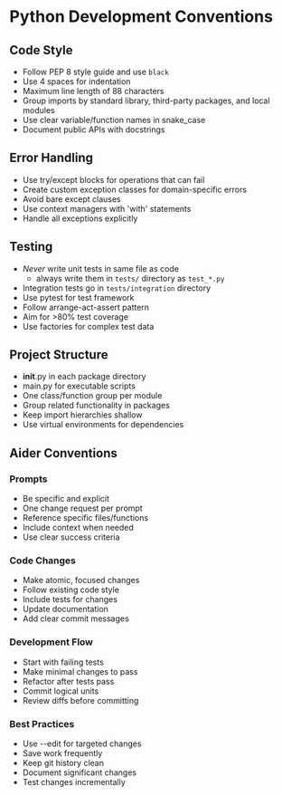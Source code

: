 # Python Development Conventions

## Code Style
- Follow PEP 8 style guide and use `black`
- Use 4 spaces for indentation
- Maximum line length of 88 characters
- Group imports by standard library, third-party packages, and local modules
- Use clear variable/function names in snake_case
- Document public APIs with docstrings

## Error Handling
- Use try/except blocks for operations that can fail
- Create custom exception classes for domain-specific errors
- Avoid bare except clauses
- Use context managers with 'with' statements
- Handle all exceptions explicitly

## Testing
- *Never* write unit tests in same file as code
    - always write them in `tests/` directory as `test_*.py`
- Integration tests go in `tests/integration` directory
- Use pytest for test framework
- Follow arrange-act-assert pattern
- Aim for >80% test coverage
- Use factories for complex test data

## Project Structure
- __init__.py in each package directory
- main.py for executable scripts
- One class/function group per module
- Group related functionality in packages
- Keep import hierarchies shallow
- Use virtual environments for dependencies

## Aider Conventions

### Prompts
- Be specific and explicit
- One change request per prompt
- Reference specific files/functions
- Include context when needed
- Use clear success criteria

### Code Changes
- Make atomic, focused changes
- Follow existing code style
- Include tests for changes
- Update documentation
- Add clear commit messages

### Development Flow
- Start with failing tests
- Make minimal changes to pass
- Refactor after tests pass
- Commit logical units
- Review diffs before committing

### Best Practices
- Use --edit for targeted changes
- Save work frequently
- Keep git history clean
- Document significant changes
- Test changes incrementally
